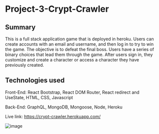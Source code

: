 # Project-3-Crypt-Crawler

## Summary
This is a full stack application game that is deployed in heroku. Users can create accounts with an email and username, and then log in to try to win the game. The objective is to defeat the final boss. Users have a series of binary choices that lead them through the game. After users sign in, they customize and create a character or access a character they have previously created. 

## Technologies used
Front-End: React Bootstrap, React DOM Router, React redirect and UseState, HTML, CSS, Javascript

Back-End: GraphQL, MongoDB, Mongoose, Node, Heroku

Live link: https://crypt-crawler.herokuapp.com/

![image](https://user-images.githubusercontent.com/82618604/135370823-8e0233d0-e5ce-4c8b-9834-4b22cac73a20.png)

